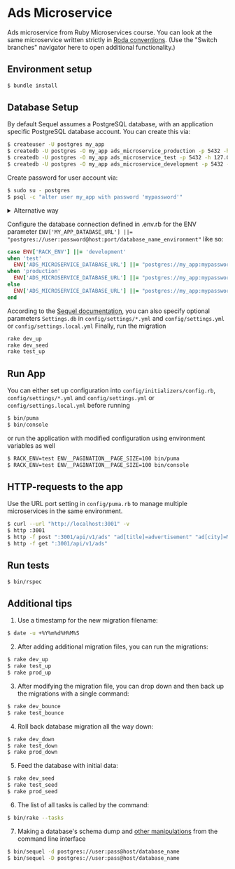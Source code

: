 # Ads Microservice
Ads microservice from Ruby Microservices course. You can look at the same microservice written strictly in [Roda conventions](https://github.com/rubygitflow/ads_microservice_rc).
(Use the "Switch branches" navigator here to open additional functionality.)

## Environment setup
```bash
$ bundle install
```
## Database Setup
By default Sequel assumes a PostgreSQL database, with an application specific PostgreSQL database account.  You can create this via:
```bash
$ createuser -U postgres my_app
$ createdb -U postgres -O my_app ads_microservice_production -p 5432 -h 127.0.0.1
$ createdb -U postgres -O my_app ads_microservice_test -p 5432 -h 127.0.0.1
$ createdb -U postgres -O my_app ads_microservice_development -p 5432 -h 127.0.0.1
```
Create password for user account via:
```bash
$ sudo su - postgres
$ psql -c "alter user my_app with password 'mypassword'"
```

<details>
<summary>Alternative way</summary>
- make sure you have a postgres db by entering the command
```bash
psql -l
```
- log in to psql
```bash
sudo psql -U app_ads -d postgres
```
- input the command
```bash
postgres=> alter user app_ads with password 'mypassword';
```
</details>

Configure the database connection defined in .env.rb for the ENV parameter `ENV['MY_APP_DATABASE_URL'] ||= "postgres://user:password@host:port/database_name_environment"` like so:
```ruby
case ENV['RACK_ENV'] ||= 'development'
when 'test'
  ENV['ADS_MICROSERVICE_DATABASE_URL'] ||= "postgres://my_app:mypassword@127.0.0.1:5432/ads_microservice_test"
when 'production'
  ENV['ADS_MICROSERVICE_DATABASE_URL'] ||= "postgres://my_app:mypassword@127.0.0.1:5432/ads_microservice_production"
else
  ENV['ADS_MICROSERVICE_DATABASE_URL'] ||= "postgres://my_app:mypassword@127.0.0.1:5432/ads_microservice_development"
end
```
According to the [Sequel documentation](https://github.com/jeremyevans/sequel#connecting-to-a-database-), you can also specify optional parameters `Settings.db` in `config/settings/*.yml` and `config/settings.yml` or `config/settings.local.yml`
Finally, run the migration
```bash
rake dev_up
rake dev_seed
rake test_up
```
## Run App
You can either set up configuration into `config/initializers/config.rb`, `config/settings/*.yml` and `config/settings.yml` or `config/settings.local.yml` before running

```bash
$ bin/puma
$ bin/console
```
or run the application with modified configuration using environment variables as well
```bash
$ RACK_ENV=test ENV__PAGINATION__PAGE_SIZE=100 bin/puma
$ RACK_ENV=test ENV__PAGINATION__PAGE_SIZE=100 bin/console
```
## HTTP-requests to the app
Use the URL port setting in `config/puma.rb` to manage multiple microservices in the same environment.
```bash
$ curl --url "http://localhost:3001" -v
$ http :3001
$ http -f post ":3001/api/v1/ads" "ad[title]=advertisement" "ad[city]=Moscow" "ad[description]=Good suggestion" "Authorization:Bearer some_user_token"
$ http -f get ":3001/api/v1/ads"
```
## Run tests
```bash
$ bin/rspec
```
## Additional tips
1. Use a timestamp for the new migration filename:
```bash
$ date -u +%Y%m%d%H%M%S
```
2. After adding additional migration files, you can run the migrations:
```bash
$ rake dev_up
$ rake test_up
$ rake prod_up
```
3. After modifying the migration file, you can drop down and then back up the migrations with a single command:
```bash
$ rake dev_bounce
$ rake test_bounce
```
4. Roll back database migration all the way down:
```bash
$ rake dev_down
$ rake test_down
$ rake prod_down
```
5. Feed the database with initial data:
```bash
$ rake dev_seed
$ rake test_seed
$ rake prod_seed
```
6. The list of all tasks is called by the command:
```bash
$ bin/rake --tasks
```
7. Making a database's schema dump and [other manipulations](https://sequel.jeremyevans.net/rdoc/files/doc/bin_sequel_rdoc.html) from the command line interface
```bash
$ bin/sequel -d postgres://user:pass@host/database_name
$ bin/sequel -D postgres://user:pass@host/database_name
```
